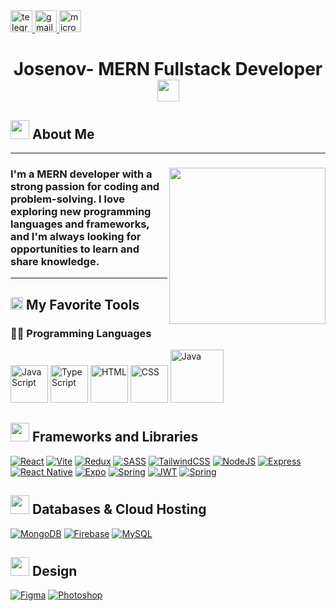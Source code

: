 <div>
  <a href="https://t.me/" target="_blank">
    <img
      height="35"
      alt="telegram logo"
      src="https://img.shields.io/static/v1?message=Telegram&logo=telegram&label=&color=FFD94D&logoColor=black&labelColor=&style=for-the-badge"
    />
  </a>
  <a href="mailto:josenovillo88@gmail.com" target="_blank">
    <img
      height="35"
      alt="gmail logo"
      src="https://img.shields.io/static/v1?message=Email&logo=gmail&label=&color=FFD94D&logoColor=black&labelColor=&style=for-the-badge"
    />
  </a>
  <a href="https://josenovillo.netlify.app/" target="_blank">
    <img
      height="35"
      alt="microsoft-outlook logo"
      src="https://img.shields.io/static/v1?message=Website&logo=microsoft-outlook&label=&color=FFD94D&logoColor=black&labelColor=&style=for-the-badge"
    />
  </a>
</div>

<h1 align="center"> Josenov- MERN Fullstack Developer<img src="https://media.giphy.com/media/hvRJCLFzcasrR4ia7z/giphy.gif" width="35"></h1> 


<h2><img src="https://media.giphy.com/media/ObNTw8Uzwy6KQ/giphy.gif" width="30px"> About Me</h2>
<hr>
<div>
  <img src="https://media.licdn.com/dms/image/v2/D4D12AQHjil6waF5giQ/article-cover_image-shrink_720_1280/article-cover_image-shrink_720_1280/0/1685035909960?e=2147483647&v=beta&t=kV8_5sXWD9VcW4T1t0bC269nXdFIt65OQ5jKrLKotrU" align="right" height="250 px">
    <p>
    <h3>I'm a MERN developer with a strong passion for coding 
    and problem-solving. I love exploring new programming 
    languages and frameworks, and I'm always looking for 
    opportunities to learn and share knowledge.</h3>
    </p>
   
 </div>

<hr>

## <h2> <img src="https://cdn.pixabay.com/animation/2023/06/13/15/12/15-12-54-327_512.gif" width="20px"> My Favorite Tools </h2>

### 👨‍💻 Programming Languages

<p >
    <a href="https://github.com/Josenov"><img alt="JavaScript"  height="60px" src="https://upload.wikimedia.org/wikipedia/commons/6/6a/JavaScript-logo.png"></a>
    <a href="https://github.com/Josenov"><img alt="TypeScript"  height="60px" src="https://cdn.icon-icons.com/icons2/2415/PNG/512/typescript_original_logo_icon_146317.png"></a>
    <a href="https://github.com/Josenov"><img alt="HTML"  height="60px" src="https://cdn.iconscout.com/icon/free/png-256/free-html-5-logo-icon-download-in-svg-png-gif-file-formats--programming-langugae-language-pack-logos-icons-1175208.png?f=webp&w=256"></a>
    <a href="https://github.com/Josenov"><img alt="CSS"  height="60px" src="https://cdnlogo.com/logos/c/18/css.svg"></a>
    <a href="https://github.com/Josenov"><img alt="Java" height="85px"  src="https://brandslogos.com/wp-content/uploads/images/java-logo-1.png"></a>

### <h2> <img src="https://media2.giphy.com/media/v1.Y2lkPTc5MGI3NjExZHJodWNubW96a240aXdoa2NjcTl6cXhoNXRzdG15Nzl6Y2V0OHBhMSZlcD12MV9pbnRlcm5hbF9naWZfYnlfaWQmY3Q9cw/DMHal5qyKFTmZfOaE5/giphy.webp" width="30px"> Frameworks and Libraries </h2>

<p>
    <a href="https://github.com/Josenov"><img alt="React" src="https://img.shields.io/badge/react-%2320232a.svg?style=for-the-badge&logo=react&logoColor=%2361DAFB"></a>
    <a href="https://github.com/Josenov"><img alt="Vite" src="https://img.shields.io/badge/vite-%23646CFF.svg?style=for-the-badge&logo=vite&logoColor=white"></a>
    <a href="https://github.com/Josenov"><img alt="Redux" src="https://img.shields.io/badge/redux-%23593d88.svg?style=for-the-badge&logo=redux&logoColor=white"></a>
    <a href="https://github.com/Josenov"><img alt="SASS" src="https://img.shields.io/badge/SASS-hotpink.svg?style=for-the-badge&logo=SASS&logoColor=white"></a>
    <a href="https://github.com/Josenov"><img alt="TailwindCSS" src="https://img.shields.io/badge/tailwindcss-%2338B2AC.svg?style=for-the-badge&logo=tailwind-css&logoColor=white"></a>
    <a href="https://github.com/Josenov"><img alt="NodeJS" src="https://img.shields.io/badge/node.js-6DA55F?style=for-the-badge&logo=node.js&logoColor=white"></a>
    <a href="https://github.com/Josenov"><img alt="Express" src="https://img.shields.io/badge/express.js-%23404d59.svg?style=for-the-badge&logo=express&logoColor=%2361DAFB"></a>
    <a href="https://github.com/Josenov"><img alt="React Native" src="https://img.shields.io/badge/react_native-%2320232a.svg?style=for-the-badge&logo=react&logoColor=%2361DAFB"></a>
    <a href="https://github.com/Josenov"><img alt="Expo" src="https://img.shields.io/badge/expo-1C1E24?style=for-the-badge&logo=expo&logoColor=#D04A37"></a>
    <a href="https://github.com/Josenov"><img alt="Spring" src="https://img.shields.io/badge/spring-%236DB33F.svg?style=for-the-badge&logo=spring&logoColor=white"></a>
    <a href="https://github.com/Josenov"><img alt="JWT" src="https://img.shields.io/badge/JWT-black?style=for-the-badge&logo=JSON%20web%20tokens"></a>
    <a href="https://github.com/Josenov"><img alt="Spring" src="https://img.shields.io/badge/spring-%236DB33F.svg?style=for-the-badge&logo=spring&logoColor=white"></a>
    
    
    
</p>

### <h2> <img src="https://www.ahiva.info/Gifs-Animados/Oficina/Archivadores/Archivador-16.gif" width="30px"> Databases & Cloud Hosting </h2>

<p>
    <a href="https://github.com/Josenov"><img alt="MongoDB" src ="https://img.shields.io/badge/MongoDB-%234ea94b.svg?style=for-the-badge&logo=mongodb&logoColor=white"></a>
  <a href="https://github.com/Josenov"><img alt="Firebase" src ="https://img.shields.io/badge/firebase-%23039BE5.svg?style=for-the-badge&logo=firebase"></a>
    <a href="https://github.com/Josenov"><img alt="MySQL" src ="https://img.shields.io/badge/mysql-4479A1.svg?style=for-the-badge&logo=mysql&logoColor=white"></a>
</p>

### <h2> <img src="https://media3.giphy.com/media/v1.Y2lkPTc5MGI3NjExMXFvdDRnY3kxNnFkYTQweTR3NHR4bmd5cXJxMmZsM29jMmpwZWg3MCZlcD12MV9pbnRlcm5hbF9naWZfYnlfaWQmY3Q9cw/TMAnCac2w4Ux9DeXSp/giphy.webp" width="30px"> Design </h2>
<p>
    <a href="https://github.com/Josenov"><img alt="Figma" src ="https://img.shields.io/badge/figma-%23F24E1E.svg?style=for-the-badge&logo=figma&logoColor=white"></a>
    <a href="https://github.com/Josenov"><img alt="Photoshop" src ="https://img.shields.io/badge/adobe%20photoshop-%2331A8FF.svg?style=for-the-badge&logo=adobe%20photoshop&logoColor=white"></a>
</p>



